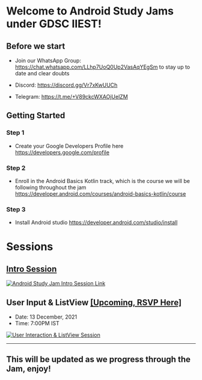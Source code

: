 # Welcome to Android Study Jams under GDSC IIEST!

## Before we start

- Join our WhatsApp Group: https://chat.whatsapp.com/LLhp7UoQ0Up2VasAqYEgSm to stay up to date and clear doubts

- Discord: https://discord.gg/Vr7xKwUUCh
- Telegram: https://t.me/+V89ckcWXAOjUelZM

## Getting Started

### Step 1

- Create your Google Developers Profile here https://developers.google.com/profile

### Step 2

- Enroll in the Android Basics Kotlin track, which is the course we will be following throughout the jam https://developer.android.com/courses/android-basics-kotlin/course

### Step 3

- Install Android studio https://developer.android.com/studio/install

# Sessions

## [Intro Session](https://www.youtube.com/watch?v=el7_EkF0UO8)

[![Android Study Jam Intro Session Link](https://img.youtube.com/vi/el7_EkF0UO8/maxresdefault.jpg)](https://www.youtube.com/watch?v=el7_EkF0UO8)

## User Input & ListView [[Upcoming, RSVP Here]](https://gdsc.community.dev/e/my727s/)

- Date: 13 December, 2021
- Time: 7:00PM IST

[![User Interaction & ListView Session](https://pbs.twimg.com/media/FGYfyGHVcAIYu0j?format=jpg&name=medium)](https://gdsc.community.dev/e/my727s/)


---

## This will be updated as we progress through the Jam, enjoy!
